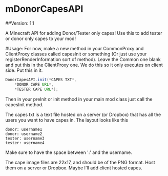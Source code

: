 mDonorCapesAPI
=============

##Version: 1.1

A Minecraft API for adding Donor/Tester only capes!
Use this to add tester or donor only capes to your mod!


#Usage:
For now, make a new method in your CommonProxy and ClientProxy classes called capesInit or something (Or just use your registerRenderInformation sort of method). Leave the Common one blank and put this in the ClientProxy one. We do this so it only executes on client side. Put this in it.

```java
DonorCapesAPI.init(*CAPES TXT*, 
	*DONOR CAPE URL*,
	*TESTER CAPE URL*);
```

Then in your preInit or init method in your main mod class just call the capesInit method.

The capes txt is a text file hosted on a server (or Dropbox) that has all the users you want to have capes in. The layout looks like this
```
donor: username1
donor: username2
tester: username3
tester: username4
```
Make sure to have the space between ':' and the username.

The cape image files are 22x17, and should be of the PNG format. Host them on a server or Dropbox. Maybe I'll add client hosted capes.
